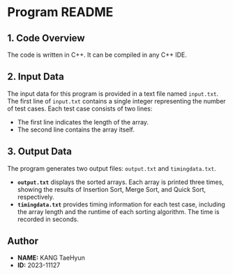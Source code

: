 # Program README

## 1. Code Overview
The code is written in C++. It can be compiled in any C++ IDE.

## 2. Input Data
The input data for this program is provided in a text file named `input.txt`.  
The first line of `input.txt` contains a single integer representing the number of test cases. Each test case consists of two lines:
- The first line indicates the length of the array.
- The second line contains the array itself.

## 3. Output Data
The program generates two output files: `output.txt` and `timingdata.txt`.  
- **`output.txt`** displays the sorted arrays. Each array is printed three times, showing the results of Insertion Sort, Merge Sort, and Quick Sort, respectively.
- **`timingdata.txt`** provides timing information for each test case, including the array length and the runtime of each sorting algorithm. The time is recorded in seconds.

## Author
- **NAME:** KANG TaeHyun
- **ID:** 2023-11127
